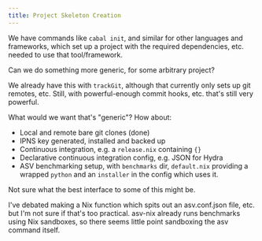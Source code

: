 ```yaml
---
title: Project Skeleton Creation
---
```


We have commands like `cabal init`, and similar for other languages and
frameworks, which set up a project with the required dependencies, etc. needed
to use that tool/framework.

Can we do something more generic, for some arbitrary project?

We already have this with `trackGit`, although that currently only sets up git
remotes, etc. Still, with powerful-enough commit hooks, etc. that's still very
powerful.

What would we want that's "generic"? How about:

 - Local and remote bare git clones (done)
 - IPNS key generated, installed and backed up
 - Continuous integration, e.g. a `release.nix` containing `{}`
 - Declarative continuous integration config, e.g. JSON for Hydra
 - ASV benchmarking setup, with `benchmarks` dir, `default.nix` providing a
   wrapped `python` and an `installer` in the config which uses it.

Not sure what the best interface to some of this might be.

I've debated making a Nix function which spits out an asv.conf.json file, etc.
but I'm not sure if that's too practical. asv-nix already runs benchmarks using
Nix sandboxes, so there seems little point sandboxing the asv command itself.
